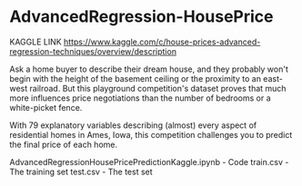 # AdvancedRegression-HousePrice
KAGGLE LINK
https://www.kaggle.com/c/house-prices-advanced-regression-techniques/overview/description

Ask a home buyer to describe their dream house, and they probably won't begin with the height of the basement ceiling or the proximity to an east-west railroad. But this playground competition's dataset proves that much more influences price negotiations than the number of bedrooms or a white-picket fence.

With 79 explanatory variables describing (almost) every aspect of residential homes in Ames, Iowa, this competition challenges you to predict the final price of each home.

AdvancedRegressionHousePricePredictionKaggle.ipynb - Code
train.csv - The training set
test.csv - The test set
